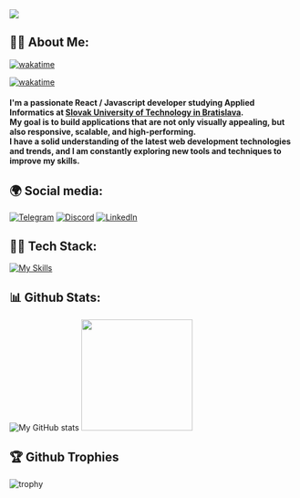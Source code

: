 <img src="https://cdnb.artstation.com/p/assets/images/images/048/282/733/original/exceptrea-gamerroom-1-revisioned-0.gif?1649761105" />

## 🙋‍♂️ About Me:
[![wakatime](https://wakatime.com/badge/user/b7b5b4c4-21c7-453f-b0ba-346d985e4fc7.svg?style=for-the-badge)](https://wakatime.com/@b7b5b4c4-21c7-453f-b0ba-346d985e4fc7)

[![wakatime](https://wakatime.com/share/@ihrow/cce876d9-abaa-4ffe-a27e-1938b1efb72a.svg)](https://wakatime.com/@b7b5b4c4-21c7-453f-b0ba-346d985e4fc7)
#### I'm a passionate React / Javascript developer studying Applied Informatics at [Slovak University of Technology in Bratislava](https://www.stuba.sk/). <br/> My goal is to build applications that are not only visually appealing, but also responsive, scalable, and high-performing. <br/> I have a solid understanding of the latest web development technologies and trends, and I am constantly exploring new tools and techniques to improve my skills.

<!-- ## 🕒 Wakatime:
<img src="https://wakatime.com/share/@ihrow/ac7cf148-06a7-4e47-a6f3-a61dd08e6c17.svg" height=250 /> -->


## 🌍 Social media:

[![Telegram](https://img.shields.io/badge/-Telegram-2AABEE?logo=telegram&logoColor=white&style=for-the-badge)](https://t.me/ihrow) [![Discord](https://img.shields.io/badge/-Discord-7289DA?logo=discord&logoColor=white&style=for-the-badge)](https://discord.com/users/282945545356574720) [![LinkedIn](https://img.shields.io/badge/-LinkedIn-0077B5?logo=linkedin&logoColor=white&style=for-the-badge)](https://www.linkedin.com/in/ihrow/) 

## 👨‍💻 Tech Stack:

[![My Skills](https://skillicons.dev/icons?i=html,css,tailwindcss,js,vue,react,git)](https://skillicons.dev)

## 📊 Github Stats:

![My GitHub stats](https://github-readme-stats.vercel.app/api?username=ihrow&show_icons=true&bg_color=0,6725f2,df34ce&title_color=fff&text_color=fff&hide_border=true) 
<img src="https://github-readme-stats.vercel.app/api/top-langs/?username=ihrow&layout=compact&bg_color=0,db33cf,6725f2&title_color=fff&text_color=fff&hide_border=true" height=195/>

## 🏆 Github Trophies
![trophy](https://github-profile-trophy.vercel.app/?username=ihrow&rank=SECRET,S,AAA,SS,SSS,AA,A,B&margin-w=10&no-frame=true&no-bg=true&theme=darkhub)
